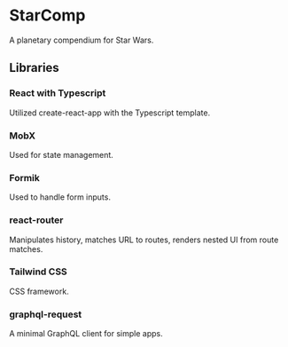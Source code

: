 # StarComp

A planetary compendium for Star Wars.

## Libraries
### React with Typescript
Utilized create-react-app with the Typescript template.
### MobX 
Used for state management.
### Formik
Used to handle form inputs.
### react-router
Manipulates history, matches URL to routes, renders nested UI from route matches.
### Tailwind CSS
CSS framework.
### graphql-request
A minimal GraphQL client for simple apps.